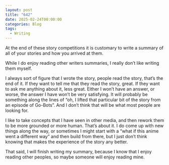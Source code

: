 ```yaml
---
layout: post
title: "642"
date: 2025-02-24T00:00:00
categories: Blog
tags:
  - Writing
---
```

At the end of these story competitions it is customary to write a summary of all of your stories and how you arrived at them.

While I do enjoy reading other writers summaries, I really don’t like writing them myself. 

I always sort of figure that I wrote the story, people read the story, that’s the end of it. If they want to tell me that they read the story, great. If they want to ask me anything about it, less great. Either I won’t have an answer, or worse, the answer I have won’t be very satisfying. It will probably be something along the lines of “oh, I lifted that particular bit of the story from an episode of Go-Bots”. And I don’t think that will be what most people are looking for.

I like to take concepts that I have seen in other media, and then rework them to be more grounded or more human. That’s about it. I do come up with new things along the way, or sometimes I might start with a “what if this anime went a different way” and then build from there, but I just don’t think knowing that makes the experience of the story any better. 

That said, I will finish writing my summary, because I know that I enjoy reading other peoples, so maybe someone will enjoy reading mine.
